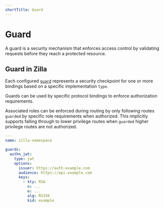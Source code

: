 ```yaml
---
shortTitle: Guard
---
```


# Guard

A guard is a security mechanism that enforces access control by validating requests before they reach a protected resource.

## Guard in Zilla

Each configured [`guard`](../../../reference/config/overview.md#guards) represents a security checkpoint for one or more bindings based on a specific implementation `type`.

Guards can be used by specific protocol bindings to enforce authorization requirements.

Associated roles can be enforced during routing by only following routes `guarded` by specific role requirements when authorized. This implicitly supports falling through to lower privilege routes when `guarded` higher privilege routes are not authorized.

```yaml
---
name: zilla-namespace

guards:
  authn_jwt:
    type: jwt
    options:
      issuer: https://auth.example.com
      audience: https://api.example.com
      keys:
        - kty: RSA
          n: ...
          e: ...
          alg: RS256
          kid: example
```
